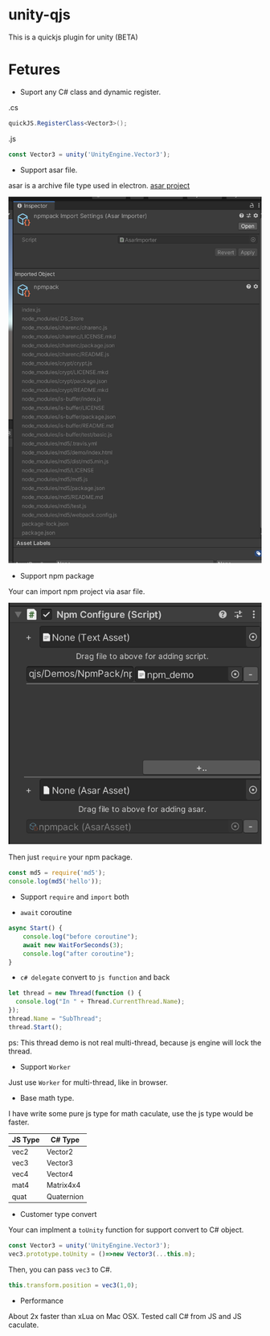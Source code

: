 # unity-qjs
This is a quickjs plugin for unity (BETA)

# Fetures

- Suport any C# class and dynamic register.

.cs
```c#
quickJS.RegisterClass<Vector3>();
```
.js
```js
const Vector3 = unity('UnityEngine.Vector3');
```

- Support asar file.

asar is a archive file type used in electron. [asar project](https://github.com/electron/asar)

![asar](pics/asar.png)

- Support npm package

Your can import npm project via asar file.

![configure](pics/configure.png)

Then just `require` your npm package.

```js
const md5 = require('md5');
console.log(md5('hello'));
```

- Support `require` and `import` both

- `await` coroutine

```js
async Start() {
    console.log("before coroutine");
    await new WaitForSeconds(3);
    console.log("after coroutine");
}
```

- `c# delegate` convert to `js function` and back

```js
let thread = new Thread(function () {
  console.log("In " + Thread.CurrentThread.Name);
});
thread.Name = "SubThread";
thread.Start();
```

ps: This thread demo is not real multi-thread, because js engine will lock the thread.

- Support `Worker`

Just use `Worker` for multi-thread, like in browser.

- Base math type.

I have write some pure js type for math caculate, use the js type would be faster.

|JS Type    |C# Type    |
|  ----     | ----      |
| vec2      | Vector2   |
| vec3      | Vector3   |
| vec4      | Vector4   |
| mat4      | Matrix4x4 |
| quat      | Quaternion|

- Customer type convert

Your can implment a `toUnity` function for support convert to C# object. 

```js
const Vector3 = unity('UnityEngine.Vector3');
vec3.prototype.toUnity = ()=>new Vector3(...this.m);
```

Then, you can pass `vec3` to C#.

```js
this.transform.position = vec3(1,0);
```

- Performance

About 2x faster than xLua on Mac OSX. Tested call C# from JS and JS caculate.

